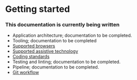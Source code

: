 # Getting started

### **This documentation is currently being written** 

+ Application architecture; documentation to be completed.
+ Tooling; documentation to be completed
+ [Supported browsers](/docs/contributing/testing.md)
+ [Supported assistive technology](/docs/contributing/testing.md)
+ [Coding standards](/docs/contributing/coding-standards/README.md)
+ Testing and linting; documentation to be completed.
+ Pipeline; documentation to be completed.
+ [Git workflow](/docs/contributing/git-style-guide.md)
